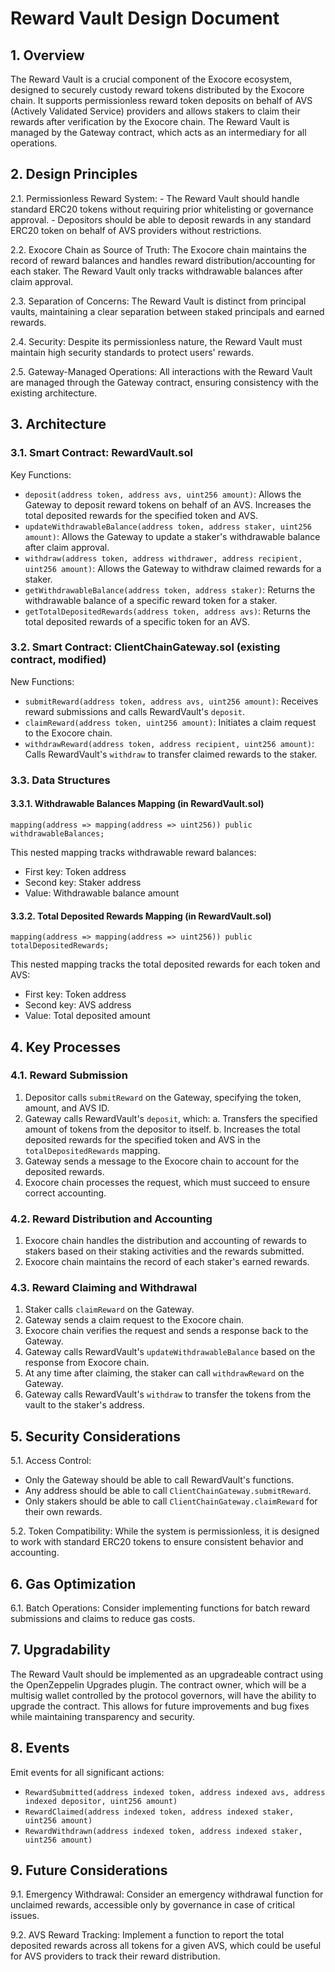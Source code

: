 # Reward Vault Design Document

## 1. Overview

The Reward Vault is a crucial component of the Exocore ecosystem, designed to securely custody reward tokens distributed by the Exocore chain. It supports permissionless reward token deposits on behalf of AVS (Actively Validated Service) providers and allows stakers to claim their rewards after verification by the Exocore chain. The Reward Vault is managed by the Gateway contract, which acts as an intermediary for all operations.

## 2. Design Principles

2.1. Permissionless Reward System:
    - The Reward Vault should handle standard ERC20 tokens without requiring prior whitelisting or governance approval.
    - Depositors should be able to deposit rewards in any standard ERC20 token on behalf of AVS providers without restrictions.

2.2. Exocore Chain as Source of Truth: The Exocore chain maintains the record of reward balances and handles reward distribution/accounting for each staker. The Reward Vault only tracks withdrawable balances after claim approval.

2.3. Separation of Concerns: The Reward Vault is distinct from principal vaults, maintaining a clear separation between staked principals and earned rewards.

2.4. Security: Despite its permissionless nature, the Reward Vault must maintain high security standards to protect users' rewards.

2.5. Gateway-Managed Operations: All interactions with the Reward Vault are managed through the Gateway contract, ensuring consistency with the existing architecture.

## 3. Architecture

### 3.1. Smart Contract: RewardVault.sol

Key Functions:
- `deposit(address token, address avs, uint256 amount)`: Allows the Gateway to deposit reward tokens on behalf of an AVS. Increases the total deposited rewards for the specified token and AVS.
- `updateWithdrawableBalance(address token, address staker, uint256 amount)`: Allows the Gateway to update a staker's withdrawable balance after claim approval.
- `withdraw(address token, address withdrawer, address recipient, uint256 amount)`: Allows the Gateway to withdraw claimed rewards for a staker.
- `getWithdrawableBalance(address token, address staker)`: Returns the withdrawable balance of a specific reward token for a staker.
- `getTotalDepositedRewards(address token, address avs)`: Returns the total deposited rewards of a specific token for an AVS.

### 3.2. Smart Contract: ClientChainGateway.sol (existing contract, modified)

New Functions:
- `submitReward(address token, address avs, uint256 amount)`: Receives reward submissions and calls RewardVault's `deposit`.
- `claimReward(address token, uint256 amount)`: Initiates a claim request to the Exocore chain.
- `withdrawReward(address token, address recipient, uint256 amount)`: Calls RewardVault's `withdraw` to transfer claimed rewards to the staker.

### 3.3. Data Structures

#### 3.3.1. Withdrawable Balances Mapping (in RewardVault.sol)

```solidity
mapping(address => mapping(address => uint256)) public withdrawableBalances;
```

This nested mapping tracks withdrawable reward balances:
- First key: Token address
- Second key: Staker address
- Value: Withdrawable balance amount

#### 3.3.2. Total Deposited Rewards Mapping (in RewardVault.sol)

```solidity
mapping(address => mapping(address => uint256)) public totalDepositedRewards;
```

This nested mapping tracks the total deposited rewards for each token and AVS:
- First key: Token address
- Second key: AVS address
- Value: Total deposited amount

## 4. Key Processes

### 4.1. Reward Submission

1. Depositor calls `submitReward` on the Gateway, specifying the token, amount, and AVS ID.
2. Gateway calls RewardVault's `deposit`, which:
   a. Transfers the specified amount of tokens from the depositor to itself.
   b. Increases the total deposited rewards for the specified token and AVS in the `totalDepositedRewards` mapping.
3. Gateway sends a message to the Exocore chain to account for the deposited rewards.
4. Exocore chain processes the request, which must succeed to ensure correct accounting.

### 4.2. Reward Distribution and Accounting

1. Exocore chain handles the distribution and accounting of rewards to stakers based on their staking activities and the rewards submitted.
2. Exocore chain maintains the record of each staker's earned rewards.

### 4.3. Reward Claiming and Withdrawal

1. Staker calls `claimReward` on the Gateway.
2. Gateway sends a claim request to the Exocore chain.
3. Exocore chain verifies the request and sends a response back to the Gateway.
4. Gateway calls RewardVault's `updateWithdrawableBalance` based on the response from Exocore chain.
5. At any time after claiming, the staker can call `withdrawReward` on the Gateway.
6. Gateway calls RewardVault's `withdraw` to transfer the tokens from the vault to the staker's address.

## 5. Security Considerations

5.1. Access Control: 
- Only the Gateway should be able to call RewardVault's functions.
- Any address should be able to call `ClientChainGateway.submitReward`.
- Only stakers should be able to call `ClientChainGateway.claimReward` for their own rewards.

5.2. Token Compatibility: While the system is permissionless, it is designed to work with standard ERC20 tokens to ensure consistent behavior and accounting.

## 6. Gas Optimization

6.1. Batch Operations: Consider implementing functions for batch reward submissions and claims to reduce gas costs.

## 7. Upgradability

The Reward Vault should be implemented as an upgradeable contract using the OpenZeppelin Upgrades plugin. The contract owner, which will be a multisig wallet controlled by the protocol governors, will have the ability to upgrade the contract. This allows for future improvements and bug fixes while maintaining transparency and security.

## 8. Events

Emit events for all significant actions:
- `RewardSubmitted(address indexed token, address indexed avs, address indexed depositor, uint256 amount)`
- `RewardClaimed(address indexed token, address indexed staker, uint256 amount)`
- `RewardWithdrawn(address indexed token, address indexed staker, uint256 amount)`

## 9. Future Considerations

9.1. Emergency Withdrawal: Consider an emergency withdrawal function for unclaimed rewards, accessible only by governance in case of critical issues.

9.2. AVS Reward Tracking: Implement a function to report the total deposited rewards across all tokens for a given AVS, which could be useful for AVS providers to track their reward distribution.